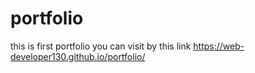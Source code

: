 # portfolio 
this is first portfolio
you can visit by this link https://web-developer130.github.io/portfolio/

